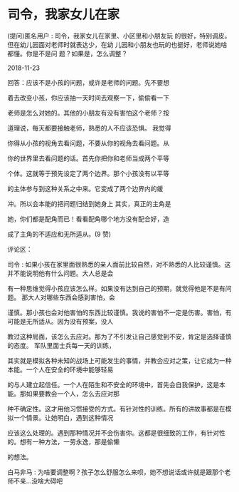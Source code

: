# 司令，我家女儿在家

(提问)匿名用户 : 司令，我家女儿在家里、小区里和小朋友玩 的很好，特别调皮。但在幼儿园面对老师时就表达少，在幼 儿园和小朋友也玩的也挺好，老师说她啥都懂。你是不是问 题？如果是，怎么调整？

2018-11-23

回答：应该不是小孩的问题，或许是老师的问题。先不要想

着去改变小孩，你应该抽一天时间去观察一下，偷偷看一下

老师是怎么对她的。其他的小朋友有没有害怕这个老师？按

道理说，每天都要接触老师，熟悉的人不应该恐惧。 我觉得

你得从小孩的视角去看问题，不要从你的视角去看问题。从

你的世界里去看问题的话。首先你把你和老师当成两个平等

个体。这就等于预先设定了两个边界。那个小孩没有以平等

的主体参与到这种关系之中来。它变成了两个边界内的缓

冲。所以会本能的把问题归结到她身上 其实，真正的主角是

她，你们都是配角而已！看看配角哪个地方没有配合好，造

成了主角的不适应和无所适从。(9 赞)

评论区：

司令 : 如果小孩在家里面很熟悉的亲人面前比较自然，对不熟悉的人比较谨慎。这并不能说明他有什么问题。大人总是会

有一种思维觉得小孩应该怎么样。如果没有达到自己的预期，就觉得他是不是有问题。 那大人对哪些东西会感到害怕，会

谨慎。那小孩也会对他害怕的东西比较谨慎。我说的害怕不一定是伤害。害怕，有可能是无所适从。因为没有预案，没人

教过这种局面，该怎么去应对。那为了不引发让自己感觉到不安，肯定是选择谨慎的态度。 军队里面士兵每一天的训练，

其实就是模拟各种未知的战场上可能发生的事情，并教会应对之策，让它成为一种本能。一个人在安全的环境中能够轻易

的与人建立起信任。一个人在陌生和不安全的环境中，首先会自我保护，这是本能。那如果要教会一个人，怎么去应对那

种不确定性。这才用他习惯接受的方式。有针对性的训练。所有的讲故事都是在模拟一个情景。让她明白，遇到这种情况

应该这么处理的。遇到那种情况并不会伤害你。这都是很细致的工作，有针对性的。想有一种方法，一劳永逸，那是偷懒

的想法。

白马非马 : 为啥要调整啊？孩子怎么舒服怎么来呗，她不想说话或许就是跟那个老师不亲…没啥大碍吧